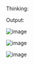 Thinking:


Output:

![image](https://github.com/user-attachments/assets/8b0af544-b659-4abc-8c37-f039d030574b)

![image](https://github.com/user-attachments/assets/bd8daa79-8ba5-4e37-b2bc-ef269ed65cc1)

![image](https://github.com/user-attachments/assets/31d7b7b4-7701-41eb-a2d3-2c5bbd5e702a)



